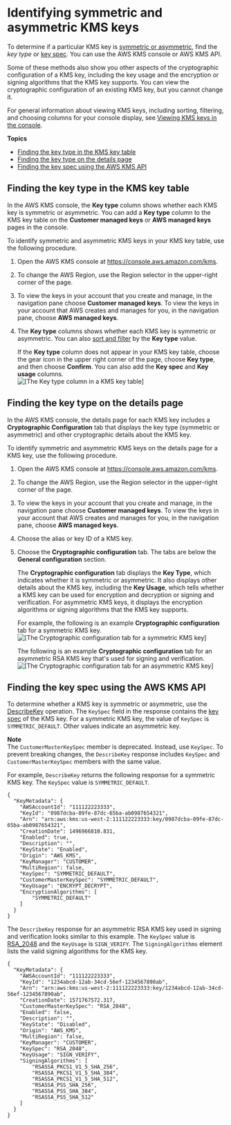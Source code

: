 # Identifying symmetric and asymmetric KMS keys<a name="find-symm-asymm"></a>

To determine if a particular KMS key is [symmetric or asymmetric](symmetric-asymmetric.md), find the *key type* or [key spec](concepts.md#key-spec)\. You can use the AWS KMS console or AWS KMS API\. 

Some of these methods also show you other aspects of the cryptographic configuration of a KMS key, including the key usage and the encryption or signing algorithms that the KMS key supports\. You can view the cryptographic configuration of an existing KMS key, but you cannot change it\.

For general information about viewing KMS keys, including sorting, filtering, and choosing columns for your console display, see [Viewing KMS keys in the console](viewing-keys-console.md)\.

**Topics**
+ [Finding the key type in the KMS key table](#find-key-type-table)
+ [Finding the key type on the details page](#find-key-type-details)
+ [Finding the key spec using the AWS KMS API](#find-key-type-api)

## Finding the key type in the KMS key table<a name="find-key-type-table"></a>

In the AWS KMS console, the **Key type** column shows whether each KMS key is symmetric or asymmetric\. You can add a **Key type** column to the KMS key table on the **Customer managed keys** or **AWS managed keys** pages in the console\.

To identify symmetric and asymmetric KMS keys in your KMS key table, use the following procedure\.

1. Open the AWS KMS console at [https://console\.aws\.amazon\.com/kms](https://console.aws.amazon.com/kms)\.

1. To change the AWS Region, use the Region selector in the upper\-right corner of the page\.

1. To view the keys in your account that you create and manage, in the navigation pane choose **Customer managed keys**\. To view the keys in your account that AWS creates and manages for you, in the navigation pane, choose **AWS managed keys**\.

1. The **Key type** columns shows whether each KMS key is symmetric or asymmetric\. You can also [sort and filter](viewing-keys-console.md#viewing-console-filter) by the **Key type** value\. 

   If the **Key type** column does not appear in your KMS key table, choose the gear icon in the upper right corner of the page, choose **Key type**, and then choose **Confirm**\. You can also add the **Key spec** and **Key usage** columns\.  
![\[The Key type column in a KMS key table\]](http://docs.aws.amazon.com/kms/latest/developerguide/images/console-table-key-type.png)

## Finding the key type on the details page<a name="find-key-type-details"></a>

In the AWS KMS console, the details page for each KMS key includes a **Cryptographic Configuration** tab that displays the key type \(symmetric or asymmetric\) and other cryptographic details about the KMS key\. 

To identify symmetric and asymmetric KMS keys on the details page for a KMS key, use the following procedure\.

1. Open the AWS KMS console at [https://console\.aws\.amazon\.com/kms](https://console.aws.amazon.com/kms)\.

1. To change the AWS Region, use the Region selector in the upper\-right corner of the page\.

1. To view the keys in your account that you create and manage, in the navigation pane choose **Customer managed keys**\. To view the keys in your account that AWS creates and manages for you, in the navigation pane, choose **AWS managed keys**\.

1. Choose the alias or key ID of a KMS key\.

1. Choose the **Cryptographic configuration** tab\. The tabs are below the **General configuration** section\.

   The **Cryptographic configuration** tab displays the **Key Type**, which indicates whether it is symmetric or asymmetric\. It also displays other details about the KMS key, including the **Key Usage**, which tells whether a KMS key can be used for encryption and decryption or signing and verification\. For asymmetric KMS keys, it displays the encryption algorithms or signing algorithms that the KMS key supports\.

   For example, the following is an example **Cryptographic configuration** tab for a symmetric KMS key\.  
![\[The Cryptographic configuration tab for a symmetric KMS key\]](http://docs.aws.amazon.com/kms/latest/developerguide/images/console-cryptographic-config-symmetric.png)

   The following is an example **Cryptographic configuration** tab for an asymmetric RSA KMS key that's used for signing and verification\.  
![\[The Cryptographic configuration tab for an asymmetric KMS key\]](http://docs.aws.amazon.com/kms/latest/developerguide/images/console-cryptographic-configuration.png)

## Finding the key spec using the AWS KMS API<a name="find-key-type-api"></a>

To determine whether a KMS key is symmetric or asymmetric, use the [DescribeKey](https://docs.aws.amazon.com/kms/latest/APIReference/API_DescribeKey.html) operation\. The `KeySpec` field in the response contains the [key spec](concepts.md#key-spec) of the KMS key\. For a symmetric KMS key, the value of `KeySpec` is `SYMMETRIC_DEFAULT`\. Other values indicate an asymmetric key\.

**Note**  
The `CustomerMasterKeySpec` member is deprecated\. Instead, use `KeySpec`\. To prevent breaking changes, the `DescribeKey` response includes `KeySpec` and `CustomerMasterKeySpec` members with the same value\.

For example, `DescribeKey` returns the following response for a symmetric KMS key\. The `KeySpec` value is `SYMMETRIC_DEFAULT`\.

```
{
  "KeyMetadata": {
    "AWSAccountId": "111122223333",
    "KeyId": "0987dcba-09fe-87dc-65ba-ab0987654321",
    "Arn": "arn:aws:kms:us-west-2:111122223333:key/0987dcba-09fe-87dc-65ba-ab0987654321",
    "CreationDate": 1496966810.831,
    "Enabled": true,
    "Description": "",
    "KeyState": "Enabled",
    "Origin": "AWS_KMS",
    "KeyManager": "CUSTOMER",
    "MultiRegion": false,
    "KeySpec": "SYMMETRIC_DEFAULT",
    "CustomerMasterKeySpec": "SYMMETRIC_DEFAULT",
    "KeyUsage": "ENCRYPT_DECRYPT",
    "EncryptionAlgorithms": [
        "SYMMETRIC_DEFAULT"
    ]
  }
}
```

The `DescribeKey` response for an asymmetric RSA KMS key used in signing and verification looks similar to this example\. The `KeySpec` value is [RSA\_2048](symm-asymm-choose.md#key-spec-rsa) and the `KeyUsage` is `SIGN_VERIFY`\. The `SigningAlgorithms` element lists the valid signing algorithms for the KMS key\.

```
{
  "KeyMetadata": {
    "AWSAccountId": "111122223333",
    "KeyId": "1234abcd-12ab-34cd-56ef-1234567890ab",
    "Arn": "arn:aws:kms:us-west-2:111122223333:key/1234abcd-12ab-34cd-56ef-1234567890ab",
    "CreationDate": 1571767572.317,
    "CustomerMasterKeySpec": "RSA_2048",
    "Enabled": false,
    "Description": "",
    "KeyState": "Disabled",
    "Origin": "AWS_KMS",
    "MultiRegion": false,
    "KeyManager": "CUSTOMER",
    "KeySpec": "RSA_2048",
    "KeyUsage": "SIGN_VERIFY",
    "SigningAlgorithms": [
        "RSASSA_PKCS1_V1_5_SHA_256",
        "RSASSA_PKCS1_V1_5_SHA_384",
        "RSASSA_PKCS1_V1_5_SHA_512",
        "RSASSA_PSS_SHA_256",
        "RSASSA_PSS_SHA_384",
        "RSASSA_PSS_SHA_512"
    ]
  }
}
```